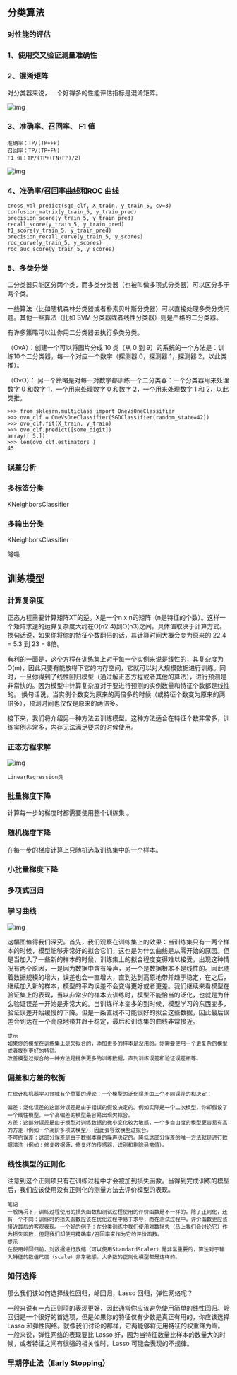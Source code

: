 ## **分类算法**

### **对性能的评估**

### **1、使用交叉验证测量准确性**

### **2、混淆矩阵**

 对分类器来说，一个好得多的性能评估指标是混淆矩阵。 

![img](https://pic2.zhimg.com/v2-3c40829a650f96ab57be6975d78f8601_b.jpg)

### **3、准确率、召回率、 F1 值** 

```
准确率：TP/(TP+FP)
召回率：TP/(TP+FN)
F1 值：TP/(TP+(FN+FP)/2)
```

![img](https://pic2.zhimg.com/v2-3c40829a650f96ab57be6975d78f8601_b.jpg)

### **4、准确率/召回率曲线和ROC 曲线**

```
cross_val_predict(sgd_clf, X_train, y_train_5, cv=3)
confusion_matrix(y_train_5, y_train_pred)
precision_score(y_train_5, y_train_pred)
recall_score(y_train_5, y_train_pred)
f1_score(y_train_5, y_train_pred)
precision_recall_curve(y_train_5, y_scores)
roc_curve(y_train_5, y_scores)
roc_auc_score(y_train_5, y_scores)
```

### **5、多类分类**

 二分类器只能区分两个类，而多类分类器（也被叫做多项式分类器）可以区分多于两个类。 

 一些算法（比如随机森林分类器或者朴素贝叶斯分类器）可以直接处理多类分类问题。其他一些算法（比如 SVM 分类器或者线性分类器）则是严格的二分类器。

有许多策略可以让你用二分类器去执行多类分类。 

（OvA）：创建一个可以将图片分成 10 类（从 0 到 9）的系统的一个方法是：训练10个二分类器，每一个对应一个数字（探测器 0，探测器 1，探测器 2，以此类推）。 

（OvO）： 另一个策略是对每一对数字都训练一个二分类器：一个分类器用来处理数字 0 和数字 1，一个用来处理数字 0 和数字 2，一个用来处理数字 1 和 2，以此类推。 

```
>>> from sklearn.multiclass import OneVsOneClassifier
>>> ovo_clf = OneVsOneClassifier(SGDClassifier(random_state=42))
>>> ovo_clf.fit(X_train, y_train)
>>> ovo_clf.predict([some_digit])
array([ 5.])
>>> len(ovo_clf.estimators_)
45
```

### **误差分析**

### **多标签分类**

 KNeighborsClassifier 

### **多输出分类**

 KNeighborsClassifier 

降噪

## **训练模型**

### **计算复杂度**

正态方程需要计算矩阵XT的逆。X是一个n x n的矩阵（n是特征的个数）。这样一个矩阵求逆的运算复杂度大约在O(n2.4)到O(n3)之间，具体值取决于计算方式。换句话说，如果你将你的特征个数翻倍的话，其计算时间大概会变为原来的 22.4 = 5.3 到 23 = 8倍。

有利的一面是，这个方程在训练集上对于每一个实例来说是线性的，其复杂度为O(m)，因此只要有能放得下它的内存空间，它就可以对大规模数据进行训练。同时，一旦你得到了线性回归模型（通过解正态方程或者其他的算法），进行预测是非常快的。因为模型中计算复杂度对于要进行预测的实例数量和特征个数都是线性的。 换句话说，当实例个数变为原来的两倍多的时候（或特征个数变为原来的两倍多），预测时间也仅仅是原来的两倍多。

接下来，我们将介绍另一种方法去训练模型。这种方法适合在特征个数非常多，训练实例非常多，内存无法满足要求的时候使用。

### **正态方程求解**

![img](https://pic2.zhimg.com/v2-3c40829a650f96ab57be6975d78f8601_b.jpg)

```
LinearRegression类
```

### **批量梯度下降**

 计算每一步的梯度时都需要使用整个训练集 。

### **随机梯度下降**

 在每一步的梯度计算上只随机选取训练集中的一个样本。 

### **小批量梯度下降**

### **多项式回归**

### **学习曲线**

![img](https://pic2.zhimg.com/v2-3c40829a650f96ab57be6975d78f8601_b.jpg)

这幅图值得我们深究。首先，我们观察在训练集上的效果：当训练集只有一两个样本的时候，模型能够非常好的拟合它们，这也是为什么曲线是从零开始的原因。但是当加入了一些新的样本的时候，训练集上的拟合程度变得难以接受，出现这种情况有两个原因，一是因为数据中含有噪声，另一个是数据根本不是线性的。因此随着数据规模的增大，误差也会一直增大，直到达到高原地带并趋于稳定，在之后，继续加入新的样本，模型的平均误差不会变得更好或者更差。我们继续来看模型在验证集上的表现，当以非常少的样本去训练时，模型不能恰当的泛化，也就是为什么验证误差一开始是非常大的。当训练样本变多的到时候，模型学习的东西变多，验证误差开始缓慢的下降。但是一条直线不可能很好的拟合这些数据，因此最后误差会到达在一个高原地带并趋于稳定，最后和训练集的曲线非常接近。

```
提示
如果你的模型在训练集上是欠拟合的，添加更多的样本是没用的。你需要使用一个更复杂的模型或者找到更好的特征。
改善模型过拟合的一种方法是提供更多的训练数据，直到训练误差和验证误差相等。
```

### **偏差和方差的权衡**

```
在统计和机器学习领域有个重要的理论：一个模型的泛化误差由三个不同误差的和决定：

偏差：泛化误差的这部分误差是由于错误的假设决定的。例如实际是一个二次模型，你却假设了一个线性模型。一个高偏差的模型最容易出现欠拟合。
方差：这部分误差是由于模型对训练数据的微小变化较为敏感，一个多自由度的模型更容易有高的方差（例如一个高阶多项式模型），因此会导致模型过拟合。
不可约误差：这部分误差是由于数据本身的噪声决定的。降低这部分误差的唯一方法就是进行数据清洗（例如：修复数据源，修复坏的传感器，识别和剔除异常值）。
```



### 线性模型的正则化

注意到这个正则项只有在训练过程中才会被加到损失函数。当得到完成训练的模型后，我们应该使用没有正则化的测量方法去评价模型的表现。

```
笔记
一般情况下，训练过程使用的损失函数和测试过程使用的评价函数是不一样的。除了正则化，还有一个不同：训练时的损失函数应该在优化过程中易于求导，而在测试过程中，评价函数更应该接近最后的客观表现。一个好的例子：在分类训练中我们使用对数损失（马上我们会讨论它）作为损失函数，但是我们却使用精确率/召回率来作为它的评价函数。
提示
在使用岭回归前，对数据进行放缩（可以使用StandardScaler）是非常重要的，算法对于输入特征的数值尺度（scale）非常敏感。大多数的正则化模型都是这样的。
```



### 如何选择

那么我们该如何选择线性回归，岭回归，Lasso 回归，弹性网络呢？

一般来说有一点正则项的表现更好，因此通常你应该避免使用简单的线性回归。岭回归是一个很好的首选项，但是如果你的特征仅有少数是真正有用的，你应该选择 Lasso 和弹性网络。就像我们讨论的那样，它两能够将无用特征的权重降为零。一般来说，弹性网络的表现要比 Lasso 好，因为当特征数量比样本的数量大的时候，或者特征之间有很强的相关性时，Lasso 可能会表现的不规律。



### 早期停止法（Early Stopping）


